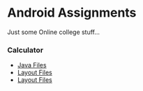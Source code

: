 # Android Assignments

Just some Online college stuff...

### Calculator

-   [Java Files](./Calculator/app/src/main/java/com/arshshaikh/calculator)
-   [Layout Files](./Calculator/app/src/main/res/layout)
-   [Layout Files](./Calculator/screenshots)
